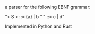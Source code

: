 a parser for the following EBNF grammar:

"< S > ::= {a} <X> | b <X>"
"<X> ::= c | d"
  
  
Implemented in Python and Rust
